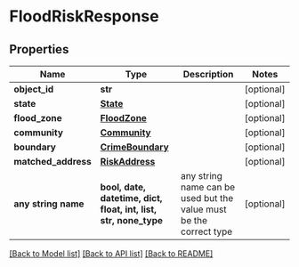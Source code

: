 # FloodRiskResponse


## Properties
Name | Type | Description | Notes
------------ | ------------- | ------------- | -------------
**object_id** | **str** |  | [optional] 
**state** | [**State**](State.md) |  | [optional] 
**flood_zone** | [**FloodZone**](FloodZone.md) |  | [optional] 
**community** | [**Community**](Community.md) |  | [optional] 
**boundary** | [**CrimeBoundary**](CrimeBoundary.md) |  | [optional] 
**matched_address** | [**RiskAddress**](RiskAddress.md) |  | [optional] 
**any string name** | **bool, date, datetime, dict, float, int, list, str, none_type** | any string name can be used but the value must be the correct type | [optional]

[[Back to Model list]](../README.md#documentation-for-models) [[Back to API list]](../README.md#documentation-for-api-endpoints) [[Back to README]](../README.md)


